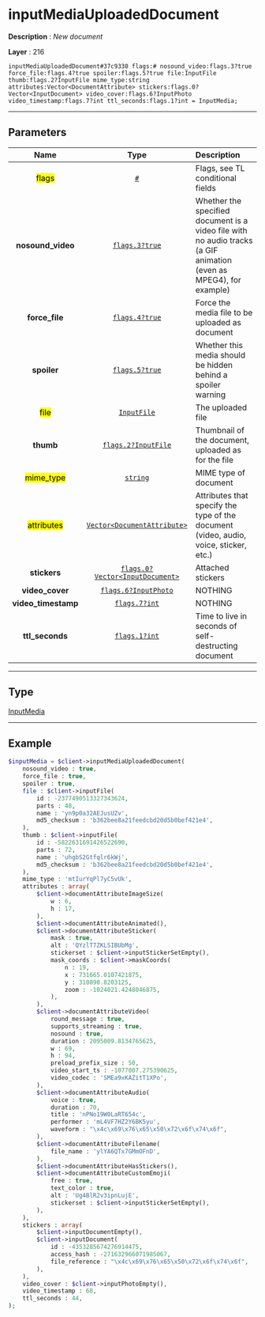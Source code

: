# inputMediaUploadedDocument

**Description** : *New document*

**Layer** : 216

```tl
inputMediaUploadedDocument#37c9330 flags:# nosound_video:flags.3?true force_file:flags.4?true spoiler:flags.5?true file:InputFile thumb:flags.2?InputFile mime_type:string attributes:Vector<DocumentAttribute> stickers:flags.0?Vector<InputDocument> video_cover:flags.6?InputPhoto video_timestamp:flags.7?int ttl_seconds:flags.1?int = InputMedia;
```

---

## Parameters

| Name | Type | Description |
| :---: | :---: | :--- |
| <mark>flags</mark> | [`#`](type/#) | Flags, see TL conditional fields |
| **nosound_video** | [`flags.3?true`](type/true) | Whether the specified document is a video file with no audio tracks (a GIF animation (even as MPEG4), for example) |
| **force_file** | [`flags.4?true`](type/true) | Force the media file to be uploaded as document |
| **spoiler** | [`flags.5?true`](type/true) | Whether this media should be hidden behind a spoiler warning |
| <mark>file</mark> | [`InputFile`](type/InputFile) | The uploaded file |
| **thumb** | [`flags.2?InputFile`](type/InputFile) | Thumbnail of the document, uploaded as for the file |
| <mark>mime_type</mark> | [`string`](type/string) | MIME type of document |
| <mark>attributes</mark> | [`Vector<DocumentAttribute>`](type/DocumentAttribute) | Attributes that specify the type of the document (video, audio, voice, sticker, etc.) |
| **stickers** | [`flags.0?Vector<InputDocument>`](type/InputDocument) | Attached stickers |
| **video_cover** | [`flags.6?InputPhoto`](type/InputPhoto) | NOTHING |
| **video_timestamp** | [`flags.7?int`](type/int) | NOTHING |
| **ttl_seconds** | [`flags.1?int`](type/int) | Time to live in seconds of self-destructing document |

---

## Type

[InputMedia](type/InputMedia)

---

## Example

```php
$inputMedia = $client->inputMediaUploadedDocument(
	nosound_video : true,
	force_file : true,
	spoiler : true,
	file : $client->inputFile(
		id : -2377490513327343624,
		parts : 48,
		name : 'yn9p0a32AEJusUZv',
		md5_checksum : 'b362bee8a21feedcbd20d5b0bef421e4',
	),
	thumb : $client->inputFile(
		id : -5822631691426522690,
		parts : 72,
		name : 'uhgbS2Gtfqlr6kWj',
		md5_checksum : 'b362bee8a21feedcbd20d5b0bef421e4',
	),
	mime_type : 'mtIurYqPl7yC5vUk',
	attributes : array(
		$client->documentAttributeImageSize(
			w : 6,
			h : 17,
		),
		$client->documentAttributeAnimated(),
		$client->documentAttributeSticker(
			mask : true,
			alt : 'QYzlT7ZKLSIBUbMg',
			stickerset : $client->inputStickerSetEmpty(),
			mask_coords : $client->maskCoords(
				n : 19,
				x : 731665.0107421875,
				y : 310890.8203125,
				zoom : -1024021.4248046875,
			),
		),
		$client->documentAttributeVideo(
			round_message : true,
			supports_streaming : true,
			nosound : true,
			duration : 2095009.8134765625,
			w : 69,
			h : 94,
			preload_prefix_size : 50,
			video_start_ts : -1077007.275390625,
			video_codec : 'SMEa9xKAZitT1XPo',
		),
		$client->documentAttributeAudio(
			voice : true,
			duration : 70,
			title : 'nPNo19W0LaRT654c',
			performer : 'mL4VF7HZ2Y6BK5yu',
			waveform : "\x4c\x69\x76\x65\x50\x72\x6f\x74\x6f",
		),
		$client->documentAttributeFilename(
			file_name : 'ylYA6QTx7GMmOFnD',
		),
		$client->documentAttributeHasStickers(),
		$client->documentAttributeCustomEmoji(
			free : true,
			text_color : true,
			alt : 'Ug4BlR2v3ipnLujE',
			stickerset : $client->inputStickerSetEmpty(),
		),
	),
	stickers : array(
		$client->inputDocumentEmpty(),
		$client->inputDocument(
			id : -4353285674276914475,
			access_hash : -271632966071985067,
			file_reference : "\x4c\x69\x76\x65\x50\x72\x6f\x74\x6f",
		),
	),
	video_cover : $client->inputPhotoEmpty(),
	video_timestamp : 68,
	ttl_seconds : 44,
);
```